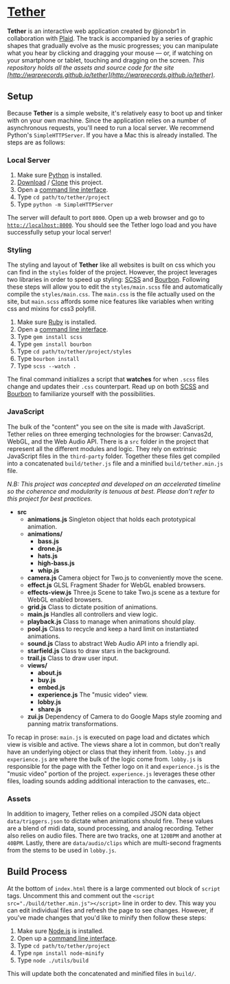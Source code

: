 # [Tether](http://tether.plaid.co.uk/)
__Tether__ is an interactive web application created by @jonobr1 in collaboration with [Plaid](http://plaid.co.uk). The track is accompanied by a series of graphic shapes that gradually evolve as the music progresses; you can manipulate what you hear by clicking and dragging your mouse — or, if watching on your smartphone or tablet, touching and dragging on the screen. _This repository holds all the assets and source code for the site [http://warprecords.github.io/tether](http://warprecords.github.io/tether)_.

## Setup
Because __Tether__ is a simple website, it's relatively easy to boot up and tinker with on your own machine. Since  the application relies on a number of asynchronous requests, you'll need to run a local server. We recommend Python's `SimpleHTTPServer`. If you have a Mac this is already installed. The steps are as follows:

### Local Server
1. Make sure [Python](https://wiki.python.org/moin/BeginnersGuide/Download) is installed.
2. [Download](https://github.com/warprecords/tether/archive/gh-pages.zip) / [Clone](https://help.github.com/articles/which-remote-url-should-i-use) this project.
3. Open a [command line interface](http://en.wikipedia.org/wiki/Command-line_interface).
4. Type `cd path/to/tether/project`
5. Type `python -m SimpleHTTPServer`

The server will default to port `8000`. Open up a web browser and go to [`http://localhost:8000`](http://localhost:8000). You should see the Tether logo load and you have successfully setup your local server!

### Styling
The styling and layout of __Tether__ like all websites is built on css which you can find in the `styles` folder of the project. However, the project leverages two libraries in order to speed up styling: [SCSS](http://sass-lang.com/) and [Bourbon](http://bourbon.io/). Following these steps will allow you to edit the `styles/main.scss` file and automatically compile the `styles/main.css`. The `main.css` is the file actually used on the site, but `main.scss` affords some nice features like variables when writing css and mixins for css3 polyfill.

1. Make sure [Ruby](https://www.ruby-lang.org/en/installation/) is installed.
2. Open a [command line interface](http://en.wikipedia.org/wiki/Command-line_interface).
3. Type `gem install scss`
4. Type `gem install bourbon`
5. Type `cd path/to/tether/project/styles`
6. Type `bourbon install`
7. Type `scss --watch .`

The final command initializes a script that __watches__ for when `.scss` files change and updates their `.css` counterpart. Read up on both [SCSS](http://sass-lang.com/) and [Bourbon](http://bourbon.io/) to familiarize yourself with the possibilities.

### JavaScript
The bulk of the "content" you see on the site is made with JavaScript. Tether relies on three emerging technologies for the browser: Canvas2d, WebGL, and the Web Audio API. There is a `src` folder in the project that represent all the different modules and logic. They rely on extrinsic JavaScript files in the `third-party` folder. Together these files get compiled into a concatenated `build/tether.js` file and a minified `build/tether.min.js` file.

_N.B: This project was concepted and developed on an accelerated timeline so the coherence and modularity is tenuous at best. Please don't refer to this project for best practices._

- __src__
  - __animations.js__ Singleton object that holds each prototypical animation.
  - __animations/__
    - __bass.js__
    - __drone.js__
    - __hats.js__
    - __high-bass.js__
    - __whip.js__
  - __camera.js__ Camera object for Two.js to conveniently move the scene.
  - __effect.js__ GLSL Fragment Shader for WebGL enabled browsers.
  - __effects-view.js__ Three.js Scene to take Two.js scene as a texture for WebGL enabled browsers.
  - __grid.js__ Class to dictate position of animations.
  - __main.js__ Handles all controllers and view logic.
  - __playback.js__ Class to manage when animations should play.
  - __pool.js__ Class to recycle and keep a hard limit on instantiated animations.
  - __sound.js__ Class to abstract Web Audio API into a friendly api.
  - __starfield.js__ Class to draw stars in the background.
  - __trail.js__ Class to draw user input.
  - __views/__ 
    - __about.js__
    - __buy.js__
    - __embed.js__
    - __experience.js__ The "music video" view.
    - __lobby.js__
    - __share.js__
  - __zui.js__ Dependency of Camera to do Google Maps style zooming and panning matrix transformations.

To recap in prose: `main.js` is executed on page load and dictates which view is visible and active. The views share a lot in common, but don't really have an underlying object or class that they inherit from. `lobby.js` and `experience.js` are where the bulk of the logic come from. `lobby.js` is responsible for the page with the Tether logo on it and `experience.js` is the "music video" portion of the project. `experience.js` leverages these other files, loading sounds adding additional interaction to the canvases, etc.. 

### Assets
In addition to imagery, Tether relies on a compiled JSON data object `data/triggers.json` to dictate when animations should fire. These values are a blend of midi data, sound processing, and analog recording. Tether also relies on audio files. There are two tracks, one at `120BPM` and another at `40BPM`. Lastly, there are `data/audio/clips` which are multi-second fragments from the stems to be used in `lobby.js`.

## Build Process
At the bottom of `index.html` there is a large commented out block of `script` tags. Uncomment this and comment out the `<script src="./build/tether.min.js"></script>` line in order to dev. This way you can edit individual files and refresh the page to see changes. However, if you've made changes that you'd like to minify then follow these steps:

1. Make sure [Node.js](http://nodejs.org/download/) is installed.
2. Open up a [command line interface](http://en.wikipedia.org/wiki/Command-line_interface).
3. Type `cd path/to/tether/project`
4. Type `npm install node-minify`
5. Type `node ./utils/build`

This will update both the concatenated and minified files in `build/`.
